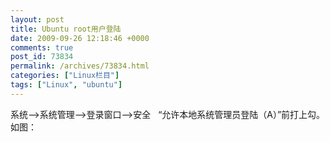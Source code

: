 ```yaml
---
layout: post
title: Ubuntu root用户登陆
date: 2009-09-26 12:18:46 +0000
comments: true
post_id: 73834
permalink: /archives/73834.html
categories: ["Linux栏目"]
tags: ["Linux", "ubuntu"]
---
```


系统——&gt;系统管理——&gt;登录窗口——&gt;安全   “允许本地系统管理员登陆（A）”前打上勾。如图：
<p style="text-align: center"><a href="http://img125.hotlinkimage.com/img.php?id=1306608540&amp;q="><img class="aligncenter" src="http://img125.hotlinkimage.com/thumb/1306608540.jpeg" alt="" /></a></p>
